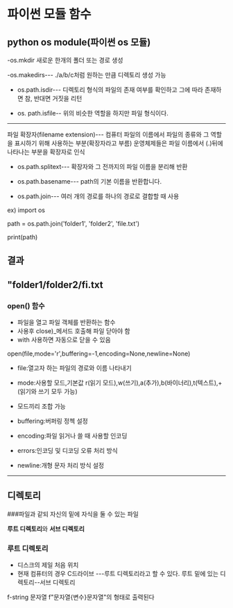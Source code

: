 # 파이썬 모듈 함수



## python os module(파이썬 os 모듈)
-os.mkdir 새로운 한개의 폴더 또는 경로 생성

-os.makedirs--- ./a/b/c처럼 원하는 만큼 디렉토리 생성 가능

- os.path.isdir--- 디렉토리 형식의 파일의 존재 여부를 확인하고 그에 따라 존재하면 참, 반대면 거짓을 리턴

- os. path.isfile-- 위의 비슷한 역할을 하지만 파일 형식이다.
-----
파일 확장자(filename extension)--- 컴퓨터 파일의 이름에서 파일의 종류와 그 역할을 표시하기 위해 사용하는 부분(확장자라고 부름)  운영체제들은 파일 이름에서 (.)뒤에 나타나는 부분을 확장자로 인식

- os.path.splitext---  확장자와 그 전까지의 파일 이름을 분리해 반환

- os.path.basename--- path의 기본 이름을 반환합니다.

- os.path.join--- 여러 개의 경로를 하나의 경로로 결합할 때 사용

ex)
 import os

path = os.path.join('folder1', 'folder2', 'file.txt')

print(path)

결과
-------

"folder1/folder2/fi.txt
-------------------------------------------------------------
### open() 함수
- 파일을 열고 파일 객체를 반환하는 함수
- 사용후 close)_메서드 호출해 파일 닫아야 함
- with 사용하면 자동으로 닫을 수 있음

open(file,mode='r',buffering=-1,encoding=None,newline=None)

* file:열고자 하는 파일의 경로와 이름 나타내기
* mode:사용할 모드,기본값 r(읽기 모드),w(쓰기),a(추가),b(바이너리),t(텍스트),+(읽기와 쓰기 모두 가능) 
* 모드끼리 조합 가능

* buffering:버퍼링 정첵 설정
* encoding:파일 읽거나 쓸 때 사용할 인코딩
* errors:인코딩 및 디코딩 오류 처리 방식
* newline:개형 문자  처리 방식 설정

------------------------
## 디렉토리

###파일과 같되 자신의 밑에 자식을 둘 수 있는 파일

**루트 디렉토리**와 **서브 디렉토리**

### 루트 디렉토리
- 디스크의 제일 처음 위치
- 현재 컴퓨터의 경우 C드라이브 ---루트 디렉토리라고 할 수 있다.
루트 밑에 있는 디렉토리--서브 디렉토리



f-string 문자열
f"문자열{변수}문자열"의 형태로 출력된다
<!--stackedit_data:
eyJoaXN0b3J5IjpbODk4MTU0MDI2XX0=
-->
